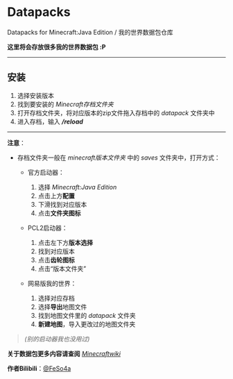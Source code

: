 # Datapacks
Datapacks for Minecraft:Java Edition / 我的世界数据包仓库

**这里将会存放很多我的世界数据包 :P**

---

## 安装
1. 选择安装版本
2. 找到要安装的 _Minecraft存档文件夹_
3. 打开存档文件夹，将对应版本的zip文件拖入存档中的 _datapack_ 文件夹中
4. 进入存档，输入 ___/reload___  

---

**注意**：
* 存档文件夹一般在 _minecraft版本文件夹_ 中的 _saves_ 文件夹中，打开方式：

    * 官方启动器：
        1. 选择 _Minecraft:Java Edition_
        2. 点击上方**配置**
        3. 下滑找到对应版本
        4. 点击**文件夹图标**

    * PCL2启动器：
        1. 点击左下方**版本选择**
        2. 找到对应版本
        3. 点击**齿轮图标**
        4. 点击“版本文件夹”

    * 网易版我的世界：
        1. 选择对应存档
        2. 选择**导出**地图文件
        3. 找到地图文件里的 _datapack_ 文件夹
        4. **新建地图**，导入更改过的地图文件夹

> *(别的启动器我也没用过)*

**关于数据包更多内容请查阅**  [_Minecraftwiki_](https://zh.minecraft.wiki/w/%E6%95%B0%E6%8D%AE%E5%8C%85?variant=zh-cn)  

**作者Bilibili**：[@FeSo4a](https://space.bilibili.com/3546674548967510)
